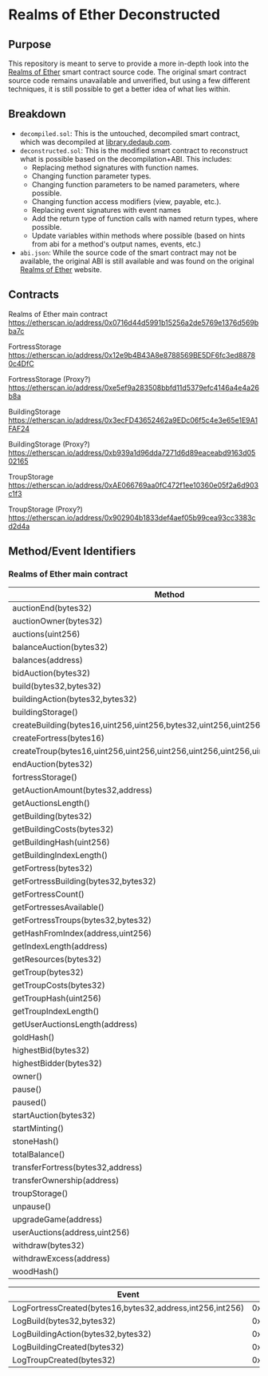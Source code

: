 # Realms of Ether Deconstructed

## Purpose

This repository is meant to serve to provide a more in-depth look into the [Realms of Ether](https://realmsofether.com/) smart contract source code. The original smart contract source code remains unavailable and unverified, but using a few different techniques, it is still possible to get a better idea of what lies within.

## Breakdown

- `decompiled.sol`: This is the untouched, decompiled smart contract, which was decompiled at [library.dedaub.com](https://library.dedaub.com/decompile).
- `deconstructed.sol`: This is the modified smart contract to reconstruct what is possible based on the decompilation+ABI. This includes:
  - Replacing method signatures with function names.
  - Changing function parameter types.
  - Changing function parameters to be named parameters, where possible.
  - Changing function access modifiers (view, payable, etc.).
  - Replacing event signatures with event names
  - Add the return type of function calls with named return types, where possible.
  - Update variables within methods where possible (based on hints from abi for a method's output names, events, etc.)
- `abi.json`: While the source code of the smart contract may not be available, the original ABI is still available and was found on the original [Realms of Ether](https://realmsofether.com/) website.

## Contracts

Realms of Ether main contract
https://etherscan.io/address/0x0716d44d5991b15256a2de5769e1376d569bba7c

FortressStorage
https://etherscan.io/address/0x12e9b4B43A8e8788569BE5DF6fc3ed88780c4DfC

FortressStorage (Proxy?)
https://etherscan.io/address/0xe5ef9a283508bbfd11d5379efc4146a4e4a26b8a

BuildingStorage
https://etherscan.io/address/0x3ecFD43652462a9EDc06f5c4e3e65e1E9A1FAF24

BuildingStorage (Proxy?)
https://etherscan.io/address/0xb939a1d96dda7271d6d89eaceabd9163d0502165

TroupStorage
https://etherscan.io/address/0xAE066769aa0fC472f1ee10360e05f2a6d903c1f3

TroupStorage (Proxy?)
https://etherscan.io/address/0x902904b1833def4aef05b99cea93cc3383cd2d4a

## Method/Event Identifiers

### Realms of Ether main contract

| **Method**                                                                      | **MethodID** |
|---------------------------------------------------------------------------------|--------------|
| auctionEnd(bytes32)                                                             | 0x7621bd09d  |
| auctionOwner(bytes32)                                                           | 0xc73dedfd   |
| auctions(uint256)                                                               | 0x571a26a0   |
| balanceAuction(bytes32)                                                         | 0x093556c9   |
| balances(address)                                                               | 0x27e235e3   |
| bidAuction(bytes32)                                                             | 0xcacb7ad8   |
| build(bytes32,bytes32)                                                          | 0x30b654f8   |
| buildingAction(bytes32,bytes32)                                                 | 0xdc341d8d   |
| buildingStorage()                                                               | 0xed8faf3d   |
| createBuilding(bytes16,uint256,uint256,bytes32,uint256,uint256,uint256,uint256) | 0x2516930f   |
| createFortress(bytes16)                                                         | 0x5096ec53   |
| createTroup(bytes16,uint256,uint256,uint256,uint256,uint256,uint256,uint256)    | 0x974f1e9e   |
| endAuction(bytes32)                                                             | 0x01db46a0   |
| fortressStorage()                                                               | 0x0258a643   |
| getAuctionAmount(bytes32,address)                                               | 0xc9c0c242   |
| getAuctionsLength()                                                             | 0xdbe35007   |
| getBuilding(bytes32)                                                            | 0x66760ce6   |
| getBuildingCosts(bytes32)                                                       | 0x7bbe0176   |
| getBuildingHash(uint256)                                                        | 0xcb551a2b   |
| getBuildingIndexLength()                                                        | 0xd5ee9ca4   |
| getFortress(bytes32)                                                            | 0xc1666a30   |
| getFortressBuilding(bytes32,bytes32)                                            | 0x98a84292   |
| getFortressCount()                                                              | 0x10cfcf0c   |
| getFortressesAvailable()                                                        | 0x468c7804   |
| getFortressTroups(bytes32,bytes32)                                              | 0xc756b8e9   |
| getHashFromIndex(address,uint256)                                               | 0x78a11bf0   |
| getIndexLength(address)                                                         | 0xf5807181   |
| getResources(bytes32)                                                           | 0x8ca25ab4   |
| getTroup(bytes32)                                                               | 0x7e403f26   |
| getTroupCosts(bytes32)                                                          | 0x66cfc337   |
| getTroupHash(uint256)                                                           | 0x245454b5   |
| getTroupIndexLength()                                                           | 0x48d79c6f   |
| getUserAuctionsLength(address)                                                  | 0x82768573   |
| goldHash()                                                                      | 0x8764d2e2   |
| highestBid(bytes32)                                                             | 0x61508bfd   |
| highestBidder(bytes32)                                                          | 0xbf51e728   |
| owner()                                                                         | 0x8da5cb5b   |
| pause()                                                                         | 0x8456cb59   |
| paused()                                                                        | 0x5c975abb   |
| startAuction(bytes32)                                                           | 0xede8acdb   |
| startMinting()                                                                  | 0x9a65ea26   |
| stoneHash()                                                                     | 0x7f1c5886   |
| totalBalance()                                                                  | 0xad7a672f   |
| transferFortress(bytes32,address)                                               | 0x8063a94b   |
| transferOwnership(address)                                                      | 0xf2fde38b   |
| troupStorage()                                                                  | 0x40d7f8c0   |
| unpause()                                                                       | 0x3f4ba83a   |
| upgradeGame(address)                                                            | 0xe82acd26   |
| userAuctions(address,uint256)                                                   | 0xb4fbe80a   |
| withdraw(bytes32)                                                               | 0x8e19899e   |
| withdrawExcess(address)                                                         | 0xaffbf593   |
| woodHash()                                                                      | 0xa00fedc7   |

| **Event**                                                 | **EventID** |
|-----------------------------------------------------------|-------------|
| LogFortressCreated(bytes16,bytes32,address,int256,int256) | 0x39152486  |
| LogBuild(bytes32,bytes32)                                 | 0x9303befd  |
| LogBuildingAction(bytes32,bytes32)                        | 0x9afc6e84  |
| LogBuildingCreated(bytes32)                               | 0xc419dae1  |
| LogTroupCreated(bytes32)                                  | 0xa543a0fd  |